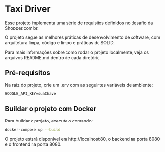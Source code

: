 # Taxi Driver

Esse projeto implementa uma série de requisitos definidos no desafio da Shopper.com.br.

O projeto segue as melhores práticas de desenvolvimento de software, com arquitetura limpa, código e limpo e práticas do SOLID.

Para mais informações sobre como rodar o projeto localmente, veja os arquivos README.md dentro de cada diretório.

## Pré-requisitos
Na raíz do projeto, crie um .env com as seguintes variáveis de ambiente:

```.env
GOOGLE_API_KEY=suaChave
```

## Buildar o projeto com Docker
Para buildar o projeto, execute o comando:

```bash
docker-compose up --build
```

O projeto estará disponível em http://localhost:80, o backend na porta 8080 e o frontend na porta 8080.